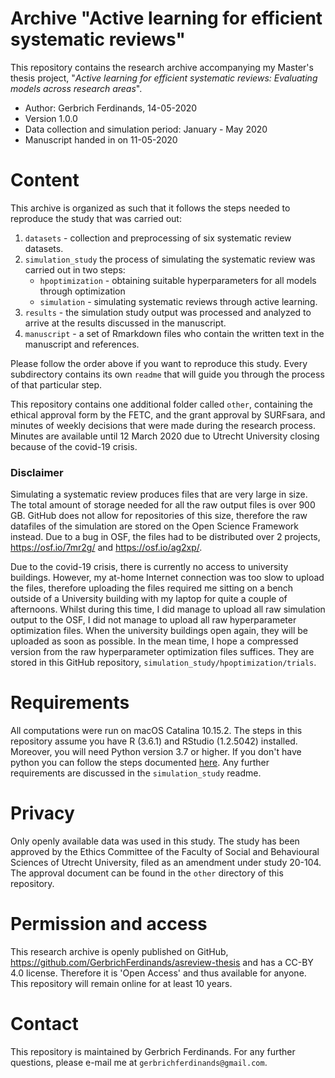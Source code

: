 # Archive "Active learning for efficient systematic reviews"
This repository contains the research archive accompanying my Master's thesis project, "_Active learning for efficient systematic reviews: Evaluating models across research areas_".

- Author: Gerbrich Ferdinands, 14-05-2020
- Version 1.0.0
- Data collection and simulation period: January - May 2020
- Manuscript handed in on 11-05-2020

# Content
This archive is organized as such that it follows the steps needed to reproduce the study that was carried out:

1. `datasets` -  collection and preprocessing of six systematic review datasets.
2. `simulation_study` the process of simulating the systematic review was carried out in two steps:
    - `hpoptimization` - obtaining suitable hyperparameters for all models through optimization
    - `simulation` - simulating systematic reviews through active learning.
3. `results` - the simulation study output was processed and analyzed to arrive at the results discussed in the manuscript.
4. `manuscript` - a set of Rmarkdown files who contain the written text in the manuscript and references.

Please follow the order above if you want to reproduce this study. Every subdirectory contains its own `readme` that will guide you through the process of that particular step.

This repository contains one additional folder called `other`, containing the ethical approval form by the FETC, and the grant approval by SURFsara, and minutes of weekly decisions that were made during the research process. Minutes are available until 12 March 2020 due to Utrecht University closing because of the covid-19 crisis.

### Disclaimer
Simulating a systematic review produces files that are very large in size. The total amount of storage needed for all the raw output files is over 900 GB. GitHub does not allow for repositories of this size, therefore the raw datafiles of the simulation are stored on the Open Science Framework instead. Due to a bug in OSF, the files had to be distributed over 2 projects, https://osf.io/7mr2g/ and https://osf.io/ag2xp/.

Due to the covid-19 crisis, there is currently no access to university buildings. However, my at-home Internet connection was too slow to upload the files, therefore uploading the files required me sitting on a bench outside of a University building with my laptop for quite a couple of afternoons. Whilst during this time, I did manage to upload all raw simulation output to the OSF, I did not manage to upload all raw hyperparameter optimization files. When the university buildings open again, they will be uploaded as soon as possible. In the mean time, I hope a compressed version from the raw hyperparameter optimization files suffices. They are stored in this GitHub repository, `simulation_study/hpoptimization/trials`.

# Requirements
All computations were run on macOS Catalina 10.15.2. The steps in this repository assume you have R (3.6.1) and RStudio (1.2.5042) installed. Moreover, you will need Python version 3.7 or higher. If you don't have python you can follow the steps documented  [here](https://asreview.readthedocs.io/en/latest/installation.html#install-python). Any further requirements are discussed in the `simulation_study` readme.

# Privacy
Only openly available data was used in this study. The study has been approved by the Ethics Committee of the Faculty of Social and Behavioural Sciences of Utrecht University, filed as an amendment under study 20-104. The approval document can be found in the `other` directory of this repository.

# Permission and access
This research archive is openly published on GitHub, https://github.com/GerbrichFerdinands/asreview-thesis and has a CC-BY 4.0 license. Therefore it is 'Open Access' and thus available for anyone. This repository will remain online for at least 10 years.

# Contact
This repository is maintained by Gerbrich Ferdinands. For any further questions, please e-mail me at `gerbrichferdinands@gmail.com`.
